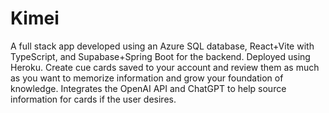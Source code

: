 # Kimei
 A full stack app developed using an Azure SQL database, React+Vite with TypeScript, and Supabase+Spring Boot for the backend. Deployed using Heroku. Create cue cards saved to your account and review them as much as you want to memorize information and grow your foundation of knowledge. Integrates the OpenAI API and ChatGPT to help source information for cards if the user desires.
